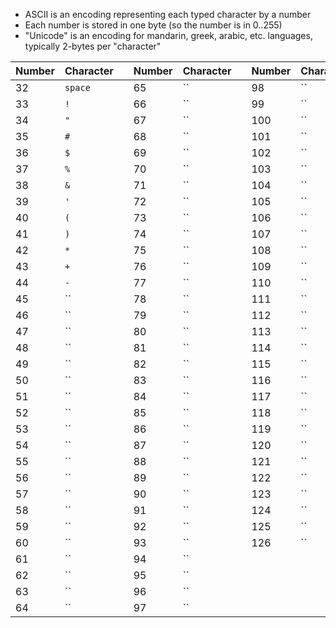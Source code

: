- ASCII is an encoding representing each typed character by a number
- Each number is stored in one byte (so the number is in 0..255)
- "Unicode" is an encoding for mandarin, greek, arabic, etc. languages, typically 2-bytes per "character"


| Number | Character |     | Number | Character |     | Number | Character |
| ------ | --------- | --- | ------ | --------- | --- | ------ | --------- |
| 32     | `space`   |     | 65     | ``        |     | 98     | ``        |
| 33     | `!`       |     | 66     | ``        |     | 99     | ``        |
| 34     | `"`       |     | 67     | ``        |     | 100    | ``        |
| 35     | `#`       |     | 68     | ``        |     | 101    | ``        |
| 36     | `$`       |     | 69     | ``        |     | 102    | ``        |
| 37     | `%`       |     | 70     | ``        |     | 103    | ``        |
| 38     | `&`       |     | 71     | ``        |     | 104    | ``        |
| 39     | `'`       |     | 72     | ``        |     | 105    | ``        |
| 40     | `(`       |     | 73     | ``        |     | 106    | ``        |
| 41     | `)`       |     | 74     | ``        |     | 107    | ``        |
| 42     | `*`       |     | 75     | ``        |     | 108    | ``        |
| 43     | `+`       |     | 76     | ``        |     | 109    | ``        |
| 44     | `-`       |     | 77     | ``        |     | 110    | ``        |
| 45     | ``        |     | 78     | ``        |     | 111    | ``        |
| 46     | ``        |     | 79     | ``        |     | 112    | ``        |
| 47     | ``        |     | 80     | ``        |     | 113    | ``        |
| 48     | ``        |     | 81     | ``        |     | 114    | ``        |
| 49     | ``        |     | 82     | ``        |     | 115    | ``        |
| 50     | ``        |     | 83     | ``        |     | 116    | ``        |
| 51     | ``        |     | 84     | ``        |     | 117    | ``        |
| 52     | ``        |     | 85     | ``        |     | 118    | ``        |
| 53     | ``        |     | 86     | ``        |     | 119    | ``        |
| 54     | ``        |     | 87     | ``        |     | 120    | ``        |
| 55     | ``        |     | 88     | ``        |     | 121    | ``        |
| 56     | ``        |     | 89     | ``        |     | 122    | ``        |
| 57     | ``        |     | 90     | ``        |     | 123    | ``        |
| 58     | ``        |     | 91     | ``        |     | 124    | ``        |
| 59     | ``        |     | 92     | ``        |     | 125    | ``        |
| 60     | ``        |     | 93     | ``        |     | 126    | ``        |
| 61     | ``        |     | 94     | ``        |     |        |           |
| 62     | ``        |     | 95     | ``        |     |        |           |
| 63     | ``        |     | 96     | ``        |     |        |           |
| 64     | ``        |     | 97     | ``        |     |        |           |

